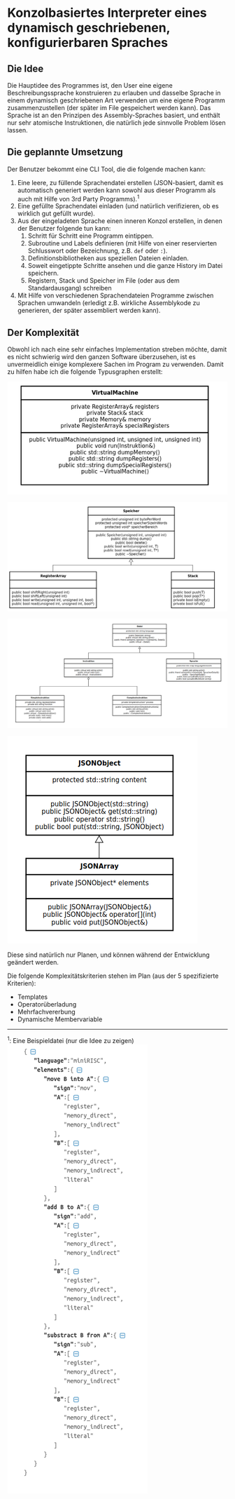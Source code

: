 # Konzolbasiertes Interpreter eines dynamisch geschriebenen, konfigurierbaren Spraches

## Die Idee

Die Hauptidee des Programmes ist, den User eine eigene Beschreibungssprache konstruieren zu erlauben und dasselbe Sprache in einem dynamisch geschriebenen Art verwenden um eine eigene Programm zusammenzustellen (der später im File gespeichert werden kann). 
Das Sprache ist an den Prinzipen des Assembly-Spraches basiert, und enthält nur sehr atomische Instruktionen, die natürlich jede sinnvolle Problem lösen lassen.

## Die geplannte Umsetzung

Der Benutzer bekommt eine CLI Tool, die die folgende machen kann:

1. Eine leere, zu füllende Sprachendatei erstellen (JSON-basiert, damit es automatisch generiert werden kann sowohl aus dieser Programm als auch mit Hilfe von 3rd Party Programms).<sup>1</sup>
2. Eine gefüllte Sprachendatei einladen (und natürlich verifizieren, ob es wirklich gut gefüllt wurde).
3. Aus der eingeladeten Sprache einen inneren Konzol erstellen, in denen der Benutzer folgende tun kann:
    1. Schritt für Schritt eine Programm eintippen.
    2. Subroutine und Labels definieren (mit Hilfe von einer reservierten Schlusswort oder Bezeichnung, z.B. `def` oder `:`).
    3. Definitionsbibliotheken aus speziellen Dateien einladen.
    4. Soweit eingetippte Schritte ansehen und die ganze History im Datei speichern.
    5. Registern, Stack und Speicher im File (oder aus dem Standardausgang) schreiben
4. Mit Hilfe von verschiedenen Sprachendateien Programme zwischen Sprachen umwandeln (erledigt z.B. wirkliche Assemblykode zu generieren, der später assembliert werden kann).

## Der Komplexität

Obwohl ich nach eine sehr einfaches Implementation streben möchte, damit es nicht schwierig wird den ganzen Software überzusehen, ist es unvermeidlich einige komplexere Sachen im Program zu verwenden. Damit zu hilfen habe ich die folgende Typusgraphen erstellt: 

![VirtualMachine](typus_vm.png)

![Speicher und geerbte Klassen](typus_speicher.png)

![Dateientypen](typus_dateien.png)

![JSON Hilfsklasse](typus_json.png)

Diese sind natürlich nur Planen, und können während der Entwicklung geändert werden. 

Die folgende Komplexitätskriterien stehen im Plan (aus der 5 spezifizierte Kriterien):
* Templates
* Operatorüberladung
* Mehrfachvererbung
* Dynamische Membervariable

---
<sup>1</sup>: Eine Beispieldatei (nur die Idee zu zeigen)
![JSON example](example_json.png)
